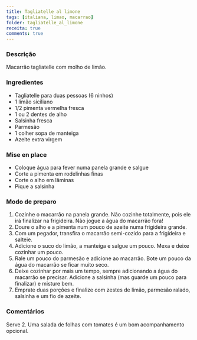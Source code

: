 ```yaml
---
title: Tagliatelle al limone
tags: [italiana, limao, macarrao]
folder: tagliatelle_al_limone
receita: true
comments: true
---
```


### Descrição

Macarrão tagliatelle com molho de limão.

### Ingredientes

- Tagliatelle para duas pessoas (6 ninhos)
- 1 limão siciliano
- 1/2 pimenta vermelha fresca
- 1 ou 2 dentes de alho
- Salsinha fresca
- Parmesão
- 1 colher sopa de manteiga
- Azeite extra virgem

### Mise en place

- Coloque água para fever numa panela grande e salgue
- Corte a pimenta em rodelinhas finas
- Corte o alho em lâminas
- Pique a salsinha

### Modo de preparo

1. Cozinhe o macarrão na panela grande. Não cozinhe totalmente, pois ele irá finalizar na frigideira. Não jogue a água do macarrão fora!
2. Doure o alho e a pimenta num pouco de azeite numa frigideira grande.
3. Com um pegador, transfira o macarrão semi-cozido para a frigideira e salteie.
4. Adicione o suco do limão, a manteiga e salgue um pouco. Mexa e deixe cozinhar um pouco.
5. Rale um pouco do parmesão e adicione ao macarrão. Bote um pouco da água do macarrão se ficar muito seco.
6. Deixe cozinhar por mais um tempo, sempre adicionando a água do macarrão se precisar. Adicione a salsinha (mas guarde um pouco para finalizar) e misture bem.
7. Emprate duas porções e finalize com zestes de limão, parmesão ralado, salsinha e um fio de azeite.

### Comentários

Serve 2. Uma salada de folhas com tomates é um bom acompanhamento opcional.